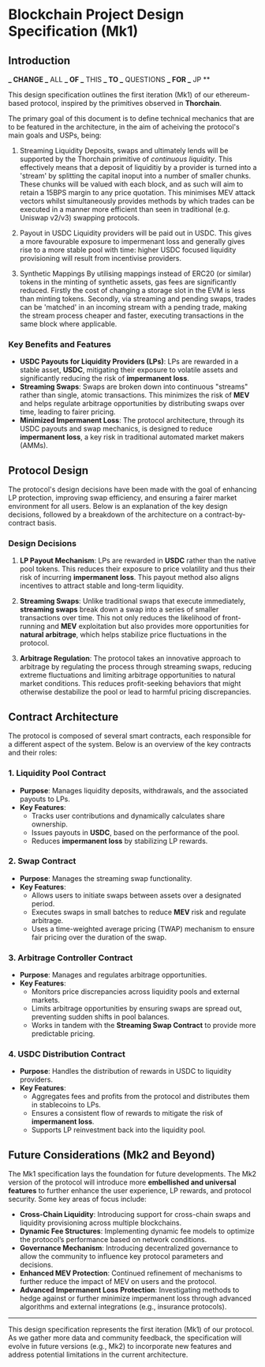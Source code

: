 # Blockchain Project Design Specification (Mk1)

## Introduction

**_ CHANGE _** ALL **_ OF _** THIS **_ TO _** QUESTIONS **_ FOR _** JP \*\*

This design specification outlines the first iteration (Mk1) of our ethereum-based protocol, inspired by the primitives observed in **Thorchain**.

The primary goal of this document is to define technical mechanics that are to be featured in the architecture, in the aim of acheiving the protocol's main goals and USPs, being:

1. Streaming Liquidity
   Deposits, swaps and ultimately lends will be supported by the Thorchain primitive of _continuous liquidity_. This effectively means that a deposit of liquiditiy by a provider is turned into a 'stream' by splitting the capital inoput into a number of smaller chunks. These chunks will be valued with each block, and as such will aim to retain a 15BPS margin to any price quotation. This minimises MEV attack vectors whilst simultaneously provides methods by which trades can be executed in a manner more efficient than seen in traditional (e.g. Uniswap v2/v3) swapping protocols.

2. Payout in USDC
   Liquidity providers will be paid out in USDC. This gives a more favourable exposure to impermenant loss and generally gives rise to a more stable pool with time: higher USDC focused liquidity provisioning will result from incentivise providers.

3. Synthetic Mappings
   By utilising mappings instead of ERC20 (or similar) tokens in the minting of synthetic assets, gas fees are significantly reduced. Firstly the cost of changing a storage slot in the EVM is less than minting tokens. Secondly, via streaming and pending swaps, trades can be 'matched' in an incoming stream with a pending trade, making the stream process cheaper and faster, executing transactions in the same block where applicable.

### Key Benefits and Features

- **USDC Payouts for Liquidity Providers (LPs)**: LPs are rewarded in a stable asset, **USDC**, mitigating their exposure to volatile assets and significantly reducing the risk of **impermanent loss**.
- **Streaming Swaps**: Swaps are broken down into continuous "streams" rather than single, atomic transactions. This minimizes the risk of **MEV** and helps regulate arbitrage opportunities by distributing swaps over time, leading to fairer pricing.
- **Minimized Impermanent Loss**: The protocol architecture, through its USDC payouts and swap mechanics, is designed to reduce **impermanent loss**, a key risk in traditional automated market makers (AMMs).

## Protocol Design

The protocol's design decisions have been made with the goal of enhancing LP protection, improving swap efficiency, and ensuring a fairer market environment for all users. Below is an explanation of the key design decisions, followed by a breakdown of the architecture on a contract-by-contract basis.

### Design Decisions

1. **LP Payout Mechanism**: LPs are rewarded in **USDC** rather than the native pool tokens. This reduces their exposure to price volatility and thus their risk of incurring **impermanent loss**. This payout method also aligns incentives to attract stable and long-term liquidity.

2. **Streaming Swaps**: Unlike traditional swaps that execute immediately, **streaming swaps** break down a swap into a series of smaller transactions over time. This not only reduces the likelihood of front-running and **MEV** exploitation but also provides more opportunities for **natural arbitrage**, which helps stabilize price fluctuations in the protocol.

3. **Arbitrage Regulation**: The protocol takes an innovative approach to arbitrage by regulating the process through streaming swaps, reducing extreme fluctuations and limiting arbitrage opportunities to natural market conditions. This reduces profit-seeking behaviors that might otherwise destabilize the pool or lead to harmful pricing discrepancies.

## Contract Architecture

The protocol is composed of several smart contracts, each responsible for a different aspect of the system. Below is an overview of the key contracts and their roles:

### 1. **Liquidity Pool Contract**

- **Purpose**: Manages liquidity deposits, withdrawals, and the associated payouts to LPs.
- **Key Features**:
  - Tracks user contributions and dynamically calculates share ownership.
  - Issues payouts in **USDC**, based on the performance of the pool.
  - Reduces **impermanent loss** by stabilizing LP rewards.

### 2. **Swap Contract**

- **Purpose**: Manages the streaming swap functionality.
- **Key Features**:
  - Allows users to initiate swaps between assets over a designated period.
  - Executes swaps in small batches to reduce **MEV** risk and regulate arbitrage.
  - Uses a time-weighted average pricing (TWAP) mechanism to ensure fair pricing over the duration of the swap.

### 3. **Arbitrage Controller Contract**

- **Purpose**: Manages and regulates arbitrage opportunities.
- **Key Features**:
  - Monitors price discrepancies across liquidity pools and external markets.
  - Limits arbitrage opportunities by ensuring swaps are spread out, preventing sudden shifts in pool balances.
  - Works in tandem with the **Streaming Swap Contract** to provide more predictable pricing.

### 4. **USDC Distribution Contract**

- **Purpose**: Handles the distribution of rewards in USDC to liquidity providers.
- **Key Features**:
  - Aggregates fees and profits from the protocol and distributes them in stablecoins to LPs.
  - Ensures a consistent flow of rewards to mitigate the risk of **impermanent loss**.
  - Supports LP reinvestment back into the liquidity pool.

## Future Considerations (Mk2 and Beyond)

The Mk1 specification lays the foundation for future developments. The Mk2 version of the protocol will introduce more **embellished and universal features** to further enhance the user experience, LP rewards, and protocol security. Some key areas of focus include:

- **Cross-Chain Liquidity**: Introducing support for cross-chain swaps and liquidity provisioning across multiple blockchains.
- **Dynamic Fee Structures**: Implementing dynamic fee models to optimize the protocol’s performance based on network conditions.
- **Governance Mechanism**: Introducing decentralized governance to allow the community to influence key protocol parameters and decisions.
- **Enhanced MEV Protection**: Continued refinement of mechanisms to further reduce the impact of MEV on users and the protocol.
- **Advanced Impermanent Loss Protection**: Investigating methods to hedge against or further minimize impermanent loss through advanced algorithms and external integrations (e.g., insurance protocols).

---

This design specification represents the first iteration (Mk1) of our protocol. As we gather more data and community feedback, the specification will evolve in future versions (e.g., Mk2) to incorporate new features and address potential limitations in the current architecture.

